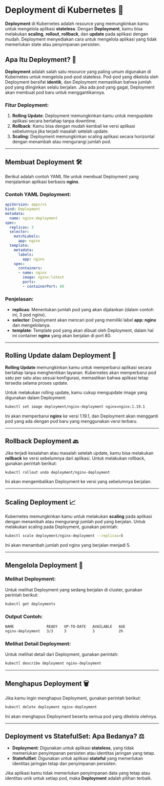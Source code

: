 
# Deployment di Kubernetes 🚀

**Deployment** di Kubernetes adalah resource yang memungkinkan kamu untuk mengelola aplikasi **stateless**. Dengan **Deployment**, kamu bisa melakukan **scaling**, **rollout**, **rollback**, dan **update** pada aplikasi dengan mudah. Deployment menyediakan cara untuk mengelola aplikasi yang tidak memerlukan state atau penyimpanan persisten.

## Apa Itu Deployment? 🤔

**Deployment** adalah salah satu resource yang paling umum digunakan di Kubernetes untuk mengelola pod-pod stateless. Pod-pod yang dikelola oleh Deployment bersifat **identik**, dan Deployment memastikan bahwa jumlah pod yang diinginkan selalu berjalan. Jika ada pod yang gagal, Deployment akan membuat pod baru untuk menggantikannya.

### Fitur Deployment:
1. **Rolling Update**: Deployment memungkinkan kamu untuk mengupdate aplikasi secara bertahap tanpa downtime.
2. **Rollback**: Kamu bisa dengan mudah kembali ke versi aplikasi sebelumnya jika terjadi masalah setelah update.
3. **Scaling**: Deployment memungkinkan scaling aplikasi secara horizontal dengan menambah atau mengurangi jumlah pod.

---

## Membuat Deployment 🛠️

Berikut adalah contoh YAML file untuk membuat Deployment yang menjalankan aplikasi berbasis **nginx**.

### Contoh YAML Deployment:
```yaml
apiVersion: apps/v1
kind: Deployment
metadata:
  name: nginx-deployment
spec:
  replicas: 3
  selector:
    matchLabels:
      app: nginx
  template:
    metadata:
      labels:
        app: nginx
    spec:
      containers:
      - name: nginx
        image: nginx:latest
        ports:
        - containerPort: 80
```

### Penjelasan:
- **replicas**: Menentukan jumlah pod yang akan dijalankan (dalam contoh ini, 3 pod nginx).
- **selector**: Deployment akan mencari pod yang memiliki label **app: nginx** dan mengelolanya.
- **template**: Template pod yang akan dibuat oleh Deployment, dalam hal ini container **nginx** yang akan berjalan di port 80.

---

## Rolling Update dalam Deployment 🔄

**Rolling Update** memungkinkan kamu untuk memperbarui aplikasi secara bertahap tanpa menghentikan layanan. Kubernetes akan memperbarui pod satu per satu atau sesuai konfigurasi, memastikan bahwa aplikasi tetap tersedia selama proses update.

Untuk melakukan rolling update, kamu cukup mengupdate image yang digunakan dalam Deployment:

```bash
kubectl set image deployment/nginx-deployment nginx=nginx:1.19.1
```

Ini akan memperbarui **nginx** ke versi 1.19.1, dan Deployment akan mengganti pod yang ada dengan pod baru yang menggunakan versi terbaru.

---

## Rollback Deployment 🔙

Jika terjadi kesalahan atau masalah setelah update, kamu bisa melakukan **rollback** ke versi sebelumnya dari aplikasi. Untuk melakukan rollback, gunakan perintah berikut:

```bash
kubectl rollout undo deployment/nginx-deployment
```

Ini akan mengembalikan Deployment ke versi yang sebelumnya berjalan.

---

## Scaling Deployment 📈

Kubernetes memungkinkan kamu untuk melakukan **scaling** pada aplikasi dengan menambah atau mengurangi jumlah pod yang berjalan. Untuk melakukan scaling pada Deployment, gunakan perintah:

```bash
kubectl scale deployment/nginx-deployment --replicas=5
```

Ini akan menambah jumlah pod nginx yang berjalan menjadi 5.

---

## Mengelola Deployment 🧰

### Melihat Deployment:
Untuk melihat Deployment yang sedang berjalan di cluster, gunakan perintah berikut:

```bash
kubectl get deployments
```

### Output Contoh:
```bash
NAME               READY   UP-TO-DATE   AVAILABLE   AGE
nginx-deployment   3/3     3            3           2h
```

### Melihat Detail Deployment:
Untuk melihat detail dari Deployment, gunakan perintah:

```bash
kubectl describe deployment nginx-deployment
```

---

## Menghapus Deployment 🗑️

Jika kamu ingin menghapus Deployment, gunakan perintah berikut:

```bash
kubectl delete deployment nginx-deployment
```

Ini akan menghapus Deployment beserta semua pod yang dikelola olehnya.

---

## Deployment vs StatefulSet: Apa Bedanya? ⚖️

- **Deployment**: Digunakan untuk aplikasi **stateless**, yang tidak memerlukan penyimpanan persisten atau identitas jaringan yang tetap.
- **StatefulSet**: Digunakan untuk aplikasi **stateful** yang memerlukan identitas jaringan tetap dan penyimpanan persisten.

Jika aplikasi kamu tidak memerlukan penyimpanan data yang tetap atau identitas unik untuk setiap pod, maka **Deployment** adalah pilihan terbaik.
